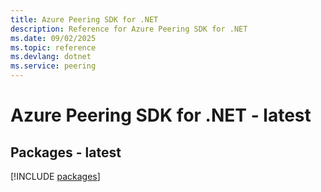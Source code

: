 ```yaml
---
title: Azure Peering SDK for .NET
description: Reference for Azure Peering SDK for .NET
ms.date: 09/02/2025
ms.topic: reference
ms.devlang: dotnet
ms.service: peering
---
```

# Azure Peering SDK for .NET - latest
## Packages - latest
[!INCLUDE [packages](peering-index.md)]